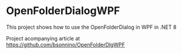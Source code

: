 # OpenFolderDialogWPF

This project shows how to use the OpenFolderDialog in WPF in .NET 8

Project acompanying article at https://github.com/bsonnino/OpenFolderDlgWPF
